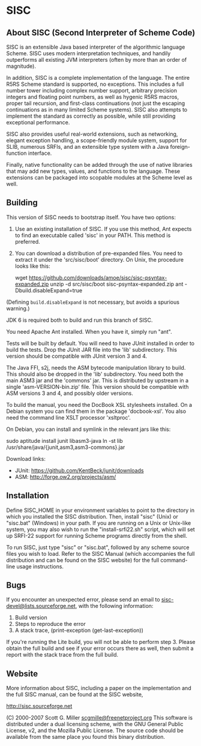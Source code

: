 # SISC

## About SISC (Second Interpreter of Scheme Code)

SISC is an extensible Java based interpreter of the algorithmic
language Scheme.  SISC uses modern interpretation techniques, and
handily outperforms all existing JVM interpreters (often by more than
an order of magnitude).

In addition, SISC is a complete implementation of the language. The
entire R5RS Scheme standard is supported, no exceptions.  This includes
a full number tower including complex number support, arbitrary
precision integers and floating point numbers, as well as hygenic R5RS
macros, proper tail recursion, and first-class continuations (not just
the escaping continuations as in many limited Scheme systems). SISC
also attempts to implement the standard as correctly as possible,
while still providing exceptional performance.

SISC also provides useful real-world extensions, such as networking,
elegant exception handling, a scope-friendly module system, support
for SLIB, numerous SRFIs, and an extensible type system 
with a Java foreign-function interface.

Finally, native functionality can be added through the use of native
libraries that may add new types, values, and functions to the
language. These extensions can be packaged into scopable modules at
the Scheme level as well.


## Building

This version of SISC needs to bootstrap itself.  You have two options:

1. Use an existing installation of SISC.  If you use this method, Ant expects
   to find an executable called 'sisc' in your PATH.  This method is preferred.
2. You can download a distribution of pre-expanded files.  You need to extract
   it under the 'src/sisc/boot' directory.  On Unix, the procedure looks like this:

    wget https://github.com/downloads/amoe/sisc/sisc-psyntax-expanded.zip
    unzip -d src/sisc/boot sisc-psyntax-expanded.zip
    ant -Dbuild.disableExpand=true

(Defining `build.disableExpand` is not necessary, but avoids a spurious warning.)

JDK 6 is required both to build and run this branch of SISC.

You need Apache Ant installed.  When you have it, simply run "ant".

Tests will be built by default.  You will need to have JUnit installed in order
to build the tests.  Drop the JUnit JAR file into the 'lib' subdirectory.  This
version should be compatible with JUnit version 3 and 4.

The Java FFI, s2j, needs the ASM bytecode manipulation library to build.  This
should also be dropped in the 'lib' subdirectory.  You need both the main ASM3
jar and the 'commons' jar.  This is distributed by upstream in a single
'asm-VERSION-bin.zip' file.  This version should be compatible with ASM versions
3 and 4, and possibly older versions.

To build the manual, you need the DocBook XSL stylesheets installed.  On a
Debian system you can find them in the package 'docbook-xsl'.  You also need the
command line XSLT processor 'xsltproc'.

On Debian, you can install and symlink in the relevant jars like this:

  sudo aptitude install junit libasm3-java
  ln -st lib /usr/share/java/{junit,asm3,asm3-commons}.jar

Download links:
* JUnit: https://github.com/KentBeck/junit/downloads
* ASM: http://forge.ow2.org/projects/asm/


## Installation

Define SISC_HOME in your environment variables to point to the
directory in which you installed the SISC distribution. Then, install
"sisc" (Unix) or "sisc.bat" (Windows) in your path. 
If you are running on a Unix or Unix-like system, you may also wish to 
run the "install-srfi22.sh" script, which will set up SRFI-22 support 
for running Scheme programs directly from the shell.

To run SISC, just type "sisc" or "sisc.bat", followed by any scheme source
files you wish to load.  Refer to the SISC Manual (which accompanies
the full distribution and can be found on the SISC website) for the
full command-line usage instructions.


## Bugs

If you encounter an unexpected error, please send an email to
sisc-devel@lists.sourceforge.net, with the following information:

1. Build version
2. Steps to reproduce the error
3. A stack trace, 
  (print-exception (get-last-exception))

If you're running the Lite build, you will not be able to perform step 3. 
Please obtain the full build and see if your error occurs there as well,
then submit a report with the stack trace from the full build.  


## Website

More information about SISC, including a paper on the implementation
and the full SISC manual, can be found at the SISC website,

http://sisc.sourceforge.net


(C) 2000-2007 Scott G. Miller <scgmille@freenetproject.org>
This software is distributed under a dual licensing scheme, with the
GNU General Public License, v2, and the Mozilla Public License.  The
source code should be available from the same place you found this
binary distribution.
